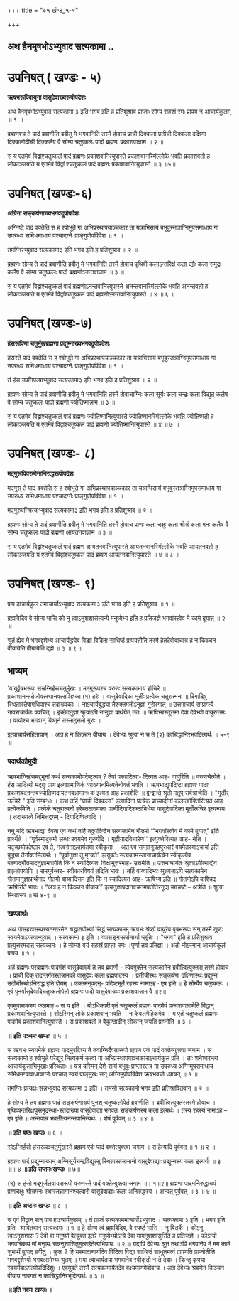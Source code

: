 +++
title = "०५ खंण्ड_५-९"

+++


## अथ हैनमृषभोऽभ्युवाद सत्यकामा ..

# **उपनिषत् ( खण्डः - ५)**

**ऋषभरूपिवायुना वासुदेवाख्यरूपोपदेशः**

अथ हैनमृषभोऽभ्युवाद सत्यकामा ३ इति भगव इति ह प्रतिशुश्राव प्राप्ताः सोम्य सहस्रं स्मः प्रापय न आचार्यकुलम् ॥ १ ॥

ब्रह्मणश्च ते पादं ब्रवाणीति ब्रवीतु मे भगवानिति तस्मै होवाच प्राची दिक्कला प्रतीची दिक्कला दक्षिणा दिक्कलोदीची दिक्कलैष वै सोम्य चतुष्कलः पादो ब्रह्मणः प्रकाशवान्नाम ॥ २ ॥

स य एतमेवं विद्वांश्चतुष्कलं पादं ब्रह्मणः प्रकाशवानित्युपास्ते प्रकाशवानस्मिंल्लोके भवति प्रकाशवतो ह लोकाञ्जयति य एतमेवं विद्वां श्चतुष्कलं पादं ब्रह्मणः प्रकाशवानित्युपास्ते ॥ ३ ॥५॥

# **उपनिषत् (खण्डः-६)**

**अग्रिना सङ्कर्षणाख्यभगवद्रूपोपदेशः**

अग्निष्टे पादं वक्तेति स ह श्वोभूते गा अभिप्रस्थापयाञ्चकार ता यत्राभिसायं बभूवुस्तत्राग्निमुपसमाधाय गा उपरुध्य समिधमाधाय पश्चादग्नेः प्राङ्गुपोपविवेश ॥ १ ॥

तमग्निरभ्युवाद सत्यकामा३ इति भगव इति ह प्रतिशुश्राव ॥ २ ॥

ब्रह्मणः सोम्य ते पादं ब्रवाणीति ब्रवीतु मे भगवानिति तस्मै होवाच पृथिवी कलाऽन्तरिक्षं कला द्यौः कला समुद्रः कलैष वै सोम्य चतुष्कलः पादो ब्रह्मणोऽनन्तवान्नाम ॥ ३ ॥

स य एतमेवं विद्वांश्चतुष्कलं पादं ब्रह्मणोऽनन्तवानित्युपास्ते अनन्तवानस्मिंल्लोके भवति अनन्तवतो ह लोकाञ्जयति य एतमेवं विद्वांश्चतुष्कलं पादं ब्रह्मणोऽनन्तवानित्युपास्ते ॥ ४ ॥ ६ ॥

# **उपनिषत् (खण्डः-७)**

**हंसरूपिणा चतुर्मुखब्रह्मणा प्रद्युम्नाख्यभगवद्रूपोपदेशः**

हंसस्ते पादं वक्तेति स ह श्वोभूते गा अभिप्रस्थापयाञ्चकार ता यत्राभिसायं बभूवुस्तत्राग्निमुपसमाधाय गा उपरुध्य समिधमाधाय पश्चादग्नेः प्राङ्गुपोपविवेश ॥ १ ॥

तं हंस उपनिपत्याभ्युवाद सत्यकामा३ इति भगव इति ह प्रतिशुश्राव ॥ २ ॥

ब्रह्मणः सोम्य ते पादं ब्रवाणीति ब्रवीतु मे भगवानिति तस्मै होवाचाग्निः कला सूर्यः कला चन्द्रः कला विद्युत् कलैष वै सोम्य चतुष्कलः पादो ब्रह्मणो ज्योतिष्मान्नाम ॥ ३ ॥

स य एतमेवं विद्वांश्चतुष्कलं पादं ब्रह्मणः ज्योतिष्मानित्युपास्ते ज्योतिष्मानस्मिंल्लोके भवति ज्योतिष्मतो ह लोकाञ्जयति य एतमेवं विद्वांश्चतुष्कलं पादं ब्रह्मणो ज्योतिष्मानित्युपास्ते ॥ ४ ॥ ७ ॥

# **उपनिषत् (खण्डः- ८)**

**मद्गुरूपिवरुणेनानिरुद्धरूपोपदेशः**

मद्गुस् ते पादं वक्तेति स ह श्वोभूते गा अभिप्रस्थापयाञ्चकार ता यत्राभिसायं बभूवुस्तत्राग्निमुपसमाधाय गा उपरुध्य समिधमाधाय पश्चादग्नेः प्राङ्गुपोपविवेश ॥ १ ॥

मद्गुरुपनिपत्याभ्युवाद सत्यकामा३ इति भगव इति ह प्रतिशुश्राव ॥ २ ॥

ब्रह्मणः सोम्य ते पादं ब्रवाणीति ब्रवीतु मे भगवानिति तस्मै होवाच प्राणः कला चक्षुः कला श्रोत्रं कला मनः कलैष वै सोम्य चतुष्कलः पादो ब्रह्मणो आयतनवान्नाम ॥ ३ ॥

स य एतमेवं विद्वांश्चतुष्कलं पादं ब्रह्मण आयतनवानित्युपास्ते आयतनवानस्मिंल्लोके भवति आयतनवतो ह लोकाञ्जयति य एतमेवं विद्वांश्चतुष्कलं पादं ब्रह्मण आयतनवानित्युपास्ते ॥ ४ ॥ ८ ॥

# **उपनिषत् (खण्डः- ९)**

प्राप हाचार्यकुलं तमाचार्योऽभ्युवाद सत्यकामा३ इति भगव इति ह प्रतिशुश्राव ॥ १ ॥

ब्रह्मविदिव वै सोम्य भासि को नु त्वाऽनुशशासेत्यन्ये मनुष्येभ्य इति ह प्रतिजज्ञे भगवांस्त्वेव मे कामे ब्रूयात् ॥ २ ॥

श्रुतं ह्येव मे भगवद्दृशेभ्य आचार्यद्ध्येव विद्या विदिता साधिष्ठं प्रापयतीति तस्मै हैतदेवोवाचात्र ह न किञ्चन वीयायेति वीयायेति द्ह्ये ॥ ३ ॥ ९ ॥

## **भाष्यम्**

'वायुर्वृषभरूपः सन्नग्निर्हसचतुर्मुखः । मद्गुरूपश्च वरुणः सत्यकामाय होचिरे ॥ प्रकाशानन्ततेजोवत्स्थानवत्सञ्ज्ञिका (१) हरेः । वासुदेवादिका मूर्तीः प्रत्येकं चतुरात्मनः ॥ दिगादिषु स्थितास्तेषामधिपाश्च तदाख्यकाः । नाऽचार्यबुद्ध्या तैरुक्तमतोऽनुज्ञां गुरोरगात् ॥ उत्तमाचार्य सम्प्राप्त्यै नावराचार्यतः क्वचित् । इच्छेदनुज्ञां श्रुत्वाऽपि नानुज्ञां प्रार्थयेत् ततः ॥ ऋषिभ्यस्तूत्तमा देवा देवेभ्यो वायुरुत्तमः । वायोश्च भगवान् विष्णुर्न तस्मादुत्तमो गुरुः ॥ '

इत्याचार्यसंहितायाम् । अत्र ह न किञ्चन वीयाय । देवेभ्यः श्रुत्वा न च ते (२) काचिद्धानिरभवदित्यर्थः ॥ ५-९ ॥

### पदार्थकौमुदी

ऋषभाग्निहंसमद्द्भूनां कथं सत्यकामोपदेष्टृत्वम् ? तेषां पश्वादित्वा- दित्यत आह- वायुरिति ॥ वरुणचेत्येते । हंस आदित्यो मद्गुः प्राण इत्यप्रामाणिकं व्याख्यानमित्यनेनोक्तं भवति । ऋषभाद्युपदिष्टा ब्रह्मणः पादाः प्रकाशवदनन्तवज्योतिष्मदायतनवन्नामानः क इत्यत आह प्रकाशेति ॥ द्वन्द्वान्ते श्रुतो मतुप् सर्वत्रान्वेति । "मूर्तीर् ऊचिरे " इति सम्बन्धः । कथं तर्हि “प्राची दिक्कला" इत्यादिना प्रत्येकं प्राच्यादीनां कलात्वोक्तिरित्यत आह प्रत्येकमिति । प्रत्येकं चतुरात्मनो हरेस्तदाख्यकाः प्राचीदिगादिशब्दाभिधेया वासुदेवादिका मूर्तीरूचिर इत्यन्वयः । तदाख्यत्वे निमित्तद्वयम् - दिगादिष्वित्यादि ।

ननु यदि ऋषभाद्या देवता एव कथं तर्हि तदुपदिष्टेन सत्यकामेन गौतमो ‘“भगवांस्त्वेव मे कामे ब्रूयात्" इति प्रार्थ्यते । “पूर्वस्मादुत्तमो लब्धः स्वयमेव गुरुर्यदि । गृह्णीयादविचारेण'' इत्युक्तेरित्यत आह- नेति । यदृच्छयोपदेष्टार एव ते, नत्वनेनाऽचार्यतया स्वीकृताः । अत एव समग्रानुग्रहपुरःसरं वयमेतस्याऽचार्या इति बुद्ध्या तैर्नोक्तमित्यर्थः । “पूर्वानुज्ञा तु मृग्यते" इत्युक्तेः सत्यकामस्तानाचार्यत्वेन स्वीकृत्यैव पश्चाद्गौतमादनुज्ञामवापेति किं न स्यादित्यतः शिक्षामुत्तरमाह- उत्तमेति ॥ उत्तमाचार्यतः श्रुत्वाऽपीत्याद्येव प्रकृतोपयोगि । समगुर्वन्तर- स्वीकारविषयं तदिति भावः । तर्हि वाय्वादिभ्यः श्रुतवताऽपि सत्यकामेन गौतमानुज्ञाप्रार्थनाद् गौतमो वाय्वादिसम इति किं न स्यादित्यत आह- ऋषिभ्य इति ॥ गौतमोऽपि कश्चिद् ऋषिरिति भावः । “अत्र ह न किञ्चन वीयाय’” इत्यनुज्ञाप्रदानवचनमप्रतीतेरनूद्य व्याचष्टे – अत्रेति ॥ श्रुत्वा स्थितस्य ॥ खं ४-९ ॥

### **खण्डार्थः**

अथ गोसहस्रसम्पत्त्यनन्तरमेनं श्रद्धातपोभ्यां सिद्धं सत्यकामम् ऋषभः श्रेष्ठो वायुरेव वृषभरूपः सन् तस्मै तुष्टः स्वयमेवाऽगत्याभ्युवाद ।
सत्यकामा ३ इति । व्यासङ्गभर्त्सनार्था प्लुतिः । “भगव" इति ह प्रतिशुश्राव प्रत्युत्तरमदात् सत्यकामः । हे सोम्य! वयं सहस्रं प्राप्ताः स्मः ।पूर्णा तव प्रतिज्ञा । अतो नोऽस्मान् आचार्यकुलं प्रापय ॥ १ ॥

अहं ब्रह्मणः परब्रह्मणः पादमंशं वासुदेवाख्यं ते तव ब्रवाणी - त्येवमुक्तेन सत्यकामेन ब्रवीत्वित्युक्तस् तस्मै होवाच । प्राची दिक् तदन्तर्गतस्तन्नामको वासुदेवः कला ब्रह्मपादस्य । प्रतीचीस्थः सङ्कर्षणः दक्षिणास्थः प्रद्युम्न उदीचीस्थोऽनिरुद्ध इति ज्ञेयम् । उक्तमनुवदनु- पदिष्टमूर्ते रहस्यं नामाऽह · एष इति ॥ हे सोम्यैष चतुष्कलः । एवं पुनर्वासुदेवादिचतुष्कलोपेतो ब्रह्मणः पादो वासुदेवाख्यः प्रकाशवान्नाम वै ॥२॥

एवमुपासकस्य फलमाह – स य इति । योऽधिकारी एतं चतुष्कलं ब्रह्मणः पादमेवं प्रकाशवान्नामेति विद्वान् प्रकाशवानित्युपास्ते । सोऽस्मिन् लोके प्रकाशवान् भवति । न केवलमैहिकमेव । य एतं चतुष्कलं ब्रह्मणः पादमेवं प्रकाशवानित्युपास्ते । स प्रकाशवतो ह वैकुण्ठादीन् लोकान् जयति प्राप्नोति ॥ ३ ॥

॥ **इति पञ्चमः खण्डः** ॥ ५ ॥

स ऋषभः स्वयमेकं ब्रह्मणः पादमुपदिश्य ते तवाग्निर्देवतारूपो ब्रह्मण एकं पादं वक्तेत्युक्त्वा जगाम । स सत्यकामो ह श्वोभूते परेद्युर् नित्यकर्म कृत्वा गा अभिप्रस्थापयाञ्चकाराऽचार्यकुलं प्रति । ताः शनैश्वरन्त्य आचार्यकुलाभिमुखाः प्रस्थिताः । यत्र यस्मिन् देशे सायं बभूवुः प्राप्तास्तत्र गा उपरुध्य अग्निमुपसमाधाय समिधमग्ग्रावाधायाग्नेः पश्चात् स्वयं प्राङ्मुखः सन् अग्निमुपोपविवेश ऋषभवचो ध्यायन् ॥ १ ॥

तमग्निः प्रत्यक्षः सन्नभ्युवाद सत्यकामा ३ इति । तमसौ सत्यकामो भगव इति प्रतिश्रावितवान् ॥ २ ॥

हे सोम्य ते तव ब्रह्मणः पादं सङ्कर्षणाख्यं पुनश् चतुष्कलोपेतं ब्रवाणीति । ब्रवीत्वित्युक्तस्तस्मै होवाच । पृथिव्यन्तरिक्षघुसमुद्रस्था-स्तदाख्या वासुदेवाद्या भगवतः सङ्कर्षणस्य कला इत्यर्थः । तस्य रहस्यं नामाऽह – एष इति ॥ अन्तवान्न भवतीत्यनन्तवानित्यर्थः । शेषं पूर्ववत् ॥ ३ ॥ ४ ॥

॥ **इति षष्ठः खण्डः** ॥ ६ ॥

सोऽग्निर्हंसो हंसरूपञ्चतुर्मुखस्ते ब्रह्मण एकं पादं वक्तेत्युक्त्वा जगाम । स हेत्यादि पूर्ववत् ॥ १ ॥ २ ॥

ब्रह्मणः पादं प्रद्युम्नाख्यम् अग्निसूर्यचन्द्रविद्युत्सु स्थितास्तन्नामानो वासुदेवाद्याः प्रद्युम्नस्य कला इत्यर्थः ॥ ३ ॥। ४ **॥ इति सप्तमः खण्डः** ॥ ७॥

(१) स हंसो मद्गुर्जलवायसरूपो वरुणस्ते पादं वक्तेत्युक्त्वा जगाम ॥। १॥२॥ ब्रह्मणः पादमनिरुद्धाख्यं प्राणचक्षुः श्रोत्रमनः स्थास्तन्नामानश्चत्वारो वासुदेवाद्याः कला अनिरुद्धस्य । अन्यत् पूर्ववत् ॥ ३ ॥ ४ ॥

॥ **इति अष्टमः खण्डः** ॥ ८ ॥

स एवं विद्वान् सन् प्राप हाऽचार्यकुलम् । तं प्राप्तं सत्यकाममाचार्योऽभ्युवाद । सत्यकामा ३ इति । भगव इति प्रति- श्रावितवान् सत्यकामः ॥ १ ॥ हे सोम्य त्वं ब्रह्मविदिव, वै स्पष्टं भासि । नु वितर्के । कोऽनु त्वाऽनुशशास ? देवो वा मनुष्यो वेत्युक्त इतरे मनुष्येभ्योऽन्ये देवा मामनुशशासुरिति ह प्रतिजज्ञे । कोऽन्यो भगवच्छिष्यं मां मनुष्यः सन्ननुशासितुमुत्सहेतेत्यभिप्रायः ॥ २ ॥ यद्यपि देवेभ्यः श्रुतं तथाऽपि भगवानेव मे मम कामे शुभार्थं ब्रूयाद् ब्रवीतु । कुतः ? हि यस्मादाचार्यादेव विदिता विद्या साधिष्ठं साधुतमत्वं प्रापयति प्राप्नोतीति भगवद्दृशेभ्यो भगवत्समेभ्यः श्रुतम् । मया त्वाचार्यतया भगवानेव स्वीकृतो न ते देवाः । किन्तु कृपया स्वयमेवाऽगत्योपदिदिशुः । एवमुक्ते तस्मै सत्यकामायैतदेव वक्ष्यमाणमेवोवाच । अत्र देवेभ्यः श्रवणेन किञ्चन वीयाय नापगतं न काचिद्धानिरभूदित्यर्थः ॥ ३ ॥

**॥ इति नवमः खण्डः ॥**

